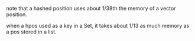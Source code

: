 note that a hashed position uses about 1/38th the memory of a vector position.

when a hpos used as a key in a Set, it takes about 1/13 as much memory as a pos stored in a list.
